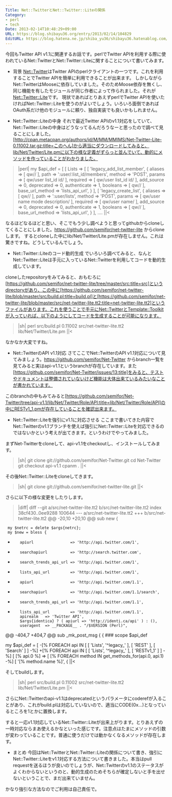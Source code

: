 ```yaml
---
Title: Net::TwitterとNet::Twitter::Liteの関係
Category:
- perl
- tech
Date: 2013-02-14T10:48:29+09:00
URL: https://blog.shibayu36.org/entry/2013/02/14/104829
EditURL: https://blog.hatena.ne.jp/shiba_yu36/shibayu36.hatenablog.com/atom/entry/6435922169448976976
---
```


今回もTwitter API v1.1に関連するお話です。perlでTwitter APIを利用する際に使われているNet::TwitterとNet::Twitter::Liteに関することについて書いてみます。

* 背景
<a href="https://metacpan.org/module/MMIMS/Net-Twitter-3.18004/lib/Net/Twitter.pod">Net::Twitter</a>はTwitter APIのperlクライアントの一つです。これを利用することでTwitter APIを簡単に利用できることが出来ます。
しかしながらNet::TwitterはMooseに依存していました。そのためMoose依存を無くし、同じ機能を有したモジュールが同じ作者によって作られました。それが<a href="https://metacpan.org/module/Net::Twitter::Lite">Net::Twitter::Lite</a>です。
現状であればとりあえずperlでTwitter APIを使いたければNet::Twitter::Liteを使うのがよいでしょう。いろいろ面倒であればOAuth系だけ他のモジュールに頼り、独自実装でも良いかもしれません。

* Net::Twitter::Liteの中身
それで最近Twitter APIのv1.1対応をしていて、Net::Twitter::Liteの中身はどうなってるんだろうなーと思ったので調べて見ることにしました。
[http://cpan.metacpan.org/authors/id/M/MM/MMIMS/Net-Twitter-Lite-0.11002.tar.gz:title=このへん]から適当にダウンロードしてみると、lib/Net/Twitter/Lite.pmに以下の様な定義がずらっと並んでいて、動的にメソッドを作っていることがわかりました。

>|perl|
my $api_def = [
    [ Lists => [
        [ 'legacy_add_list_member', {
            aliases         => [ qw// ],
            path            => ':user/:list_id/members',
            method          => 'POST',
            params          => [ qw/user list_id id/ ],
            required        => [ qw/user list_id id/ ],
            add_source      => 0,
            deprecated      => 0,
            authenticate    => 1,
            booleans        => [ qw// ],
            base_url_method => 'lists_api_url',
        } ],
        [ 'legacy_create_list', {
            aliases         => [ qw// ],
            path            => ':user/lists',
            method          => 'POST',
            params          => [ qw/user name mode description/ ],
            required        => [ qw/user name/ ],
            add_source      => 0,
            deprecated      => 0,
            authenticate    => 1,
            booleans        => [ qw// ],
            base_url_method => 'lists_api_url',
        } ],
....
||<

なるほどなるほどと思い、そこでもう少し調べようと思ってgithubからcloneしてくることにしました。https://github.com/semifor/net-twitter-lite からcloneします。
するとcloneした中にlib/Net/Twitter/Lite.pmが存在しません。これは驚きですね。どうしているんでしょう。


* Net::Twitter::Liteのコード動的生成
でいろいろ調べてみると、なんとNet::Twitter::Liteは手元に入っているNet::Twitterを利用してコードを動的生成しています。

cloneしたrepositoryをみてみると、おもむろに[https://github.com/semifor/net-twitter-lite/tree/master/src:title=src]というdirectoryがあり、この中に[https://github.com/semifor/net-twitter-lite/blob/master/src/build.pl:title=build.pl]と[https://github.com/semifor/net-twitter-lite/blob/master/src/net-twitter-lite.tt2:title=net-twitter-lite.tt2]というファイルがあります。これを使うことで手元にNet::TwitterとTemplate::Toolkitが入っていれば、以下のようにしてコードを生成することが可能になります。

>|sh|
perl src/build.pl 0.11002 src/net-twitter-lite.tt2 lib/Net/Twitter/Lite.pm
||<

なかなか大変ですね。


* Net::TwitterのAPI v1.1対応
さてここでNet::TwitterのAPI v1.1対応について見てみましょう。https://github.com/semifor/Net-Twitter からbranch一覧を見てみると実はapi-v1.1というbranchが存在しています。また[https://github.com/semifor/Net-Twitter/issues/13:title]をみると、テストやドキュメントは整備されていないけど機能は大体出来ているみたいなことが書かれています。

このbranchの中もみてみると[https://github.com/semifor/Net-Twitter/tree/api-v1.1/lib/Net/Twitter/Role/API:title=lib/Net/Twitter/Role/API]の中にRESTv1_1.pmが存在していることを確認出来ます。


* Net::Twitter::Liteを強引にv1.1に対応させる
ここまで書いてきた内容でNet::Twitterのv1.1ブランチを使えば強引にNet::Twitter::Liteを対応できるのではないかという考えが出てきます。というわけでやってみました。

まずNet-Twitterをcloneして、api-v1.1をcheckoutし、インストールしてみます。
>|sh|
git clone git://github.com/semifor/Net-Twitter.git
cd Net-Twitter
git checkout api-v1.1
cpanm .
||<

その後Net::Twitter::Liteをcloneしてきます。
>|sh|
git clone git://github.com/semifor/net-twitter-lite.git
||<

さらに以下の様な変更をしたりします。
>|diff|
diff --git a/src/net-twitter-lite.tt2 b/src/net-twitter-lite.tt2
index 38cf430..0ee9288 100644
--- a/src/net-twitter-lite.tt2
+++ b/src/net-twitter-lite.tt2
@@ -20,10 +20,10 @@ sub new {
 
     my $netrc = delete $args{netrc};
     my $new = bless {
-        apiurl                => 'http://api.twitter.com/1',
-        searchapiurl          => 'http://search.twitter.com',
-        search_trends_api_url => 'http://api.twitter.com/1',
-        lists_api_url         => 'http://api.twitter.com/1',
+        apiurl                => 'http://api.twitter.com/1.1',
+        searchapiurl          => 'http://api.twitter.com/1.1/search',
+        search_trends_api_url => 'http://api.twitter.com/1.1',
+        lists_api_url         => 'http://api.twitter.com/1.1',
         apirealm   => 'Twitter API',
         $args{identica} ? ( apiurl => 'http://identi.ca/api' ) : (),
         useragent  => __PACKAGE__ . "/$VERSION (Perl)",
@@ -404,7 +404,7 @@ sub _mk_post_msg {
 { ### scope $api_def
 
 my $api_def = [
-[% FOREACH api IN [ [ 'Lists', '^legacy_' ], [ 'REST' ], [ 'Search' ] ] -%]
+[% FOREACH api IN [ [ 'Lists', '^legacy_' ], [ 'RESTv1_1' ] ] -%]
     [ [% api.0 %] => [
 [% FOREACH method IN get_methods_for(api.0, api.1) -%]
         [ '[% method.name %]', {
||<

そしてbuildします。
>|sh|
perl src/build.pl 0.11002 src/net-twitter-lite.tt2 lib/Net/Twitter/Lite.pm
||<

さらにNet::Twitterのapi-v1.1はdeprecatedというパラメータにcoderefが入ることがあり、これがbuild.plは対応していないので、適当にCODE(0x...)となっているところを1とかに置換します。

すると一応v1.1対応しているNet::Twitter::Liteが出来上がります。とりあえずの一時対応ならまあ使えるかなといった感じです。注意点はたまにメソッドの引数が変わっていることです。普通に使うだけでは動かなくなるメソッドが存在します。

* まとめ
今回はNet::TwitterとNet::Twitter::Liteの関係について書き、強引にNet::Twitter::Liteをv1.1対応する方法について書きました。本当はpull requestを送るほうが良いのでしょうが、Net::Twitterのv1.1のステータスがよくわからないというのと、動的生成のためそちらが確定しないと手を出せないということで、まだ出来ていません。

かなり強引な方法なのでご利用は自己責任で。
